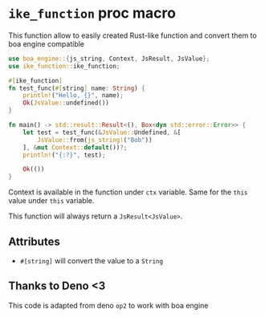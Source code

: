 # `ike_function` proc macro
This function allow to easily created Rust-like function and convert them to boa engine compatible

```rs
use boa_engine::{js_string, Context, JsResult, JsValue};
use ike_function::ike_function;

#[ike_function]
fn test_func(#[string] name: String) {
    println!("Hello, {}", name);
    Ok(JsValue::undefined())
}

fn main() -> std::result::Result<(), Box<dyn std::error::Error>> {
    let test = test_func(&JsValue::Undefined, &[
        JsValue::from(js_string!("Bob"))
    ], &mut Context::default())?;
    println!("{:?}", test);

    Ok(())
}
```

Context is available in the function under `ctx` variable. Same for the `this` value under `this` variable.

This function will always return a `JsResult<JsValue>`.

## Attributes
- `#[string]` will convert the value to a `String`

## Thanks to Deno <3
This code is adapted from deno `op2` to work with boa engine